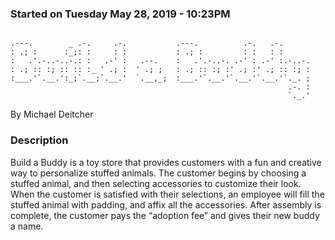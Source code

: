 ### Started on Tuesday May 28, 2019 - 10:23PM

```

.---.        _ .-.     .-.           .---.          .-.   .-.      
: .; :      :_;: :     : :           : .; :         : :   : :      
:   .'.-..-..-.: :   .-' :   .--.    :   .'.-..-. .-' : .-' :.-..-.
: .; :: :; :: :: :_ ' .; :  ' .; ;   : .; :: :; :' .; :' .; :: :; :
:___.'`.__.':_;`.__;`.__.'  `.__,_;  :___.'`.__.'`.__.'`.__.'`._. ;
                                                              .-. :
                                                              `._.'
```
By Michael Deitcher

### Description

Build a Buddy is a toy store that provides customers with a fun and creative way to personalize stuffed animals. The customer begins by choosing a stuffed animal, and then selecting accessories to customize their look. When the customer is satisfied with their selections, an employee will fill the stuffed animal with padding, and affix all the accessories. After assembly is complete, the customer pays the “adoption fee” and gives their new buddy a name.
